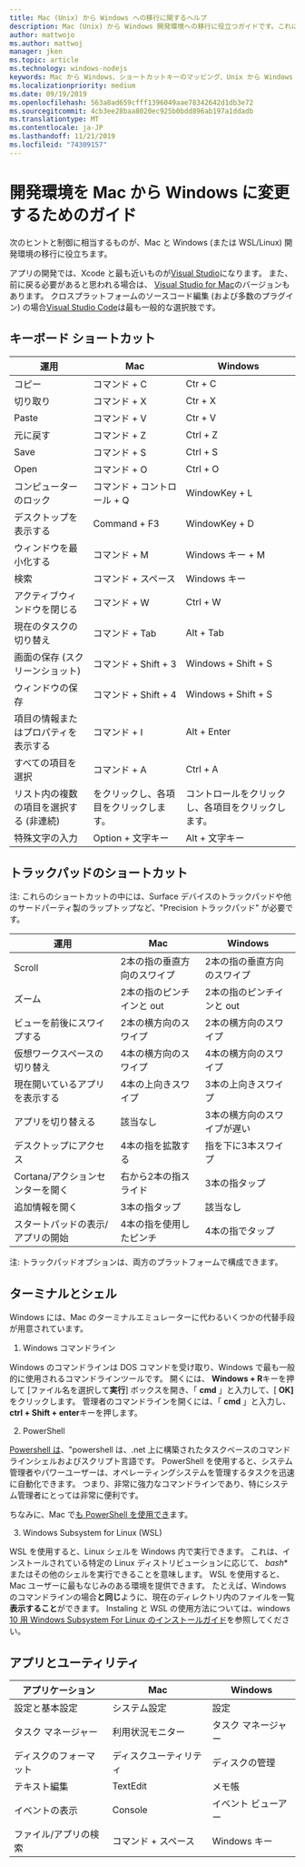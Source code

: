 ```yaml
---
title: Mac (Unix) から Windows への移行に関するヘルプ
description: Mac (Unix) から Windows 開発環境への移行に役立つガイドです。これには、ショートカットキーマッピングや、Mac と Windows で異なる概念の簡単な概要が含まれます。
author: mattwojo
ms.author: mattwoj
manager: jken
ms.topic: article
ms.technology: windows-nodejs
keywords: Mac から Windows、ショートカットキーのマッピング、Unix から Windows への移行、Mac から Windows への移行、Macintosh ユーザー用の Windows の使用、開発環境の変更、Windows への Mac OS X、ヘルプを参照してください。Mac から PC への移行
ms.localizationpriority: medium
ms.date: 09/19/2019
ms.openlocfilehash: 563a8ad659cfff1396049aae78342642d1db3e72
ms.sourcegitcommit: 4cb3ee28baa8020ec925b0bdd896ab197a1ddadb
ms.translationtype: MT
ms.contentlocale: ja-JP
ms.lasthandoff: 11/21/2019
ms.locfileid: "74309157"
---
```

# <a name="guide-for-changing-your-dev-environment-from-mac-to-windows"></a>開発環境を Mac から Windows に変更するためのガイド

次のヒントと制御に相当するものが、Mac と Windows (または WSL/Linux) 開発環境の移行に役立ちます。

アプリの開発では、Xcode と最も近いものが[Visual Studio](https://visualstudio.microsoft.com)になります。 また、前に戻る必要があると思われる場合は、 [Visual Studio for Mac](https://visualstudio.microsoft.com/vs/mac/)のバージョンもあります。 クロスプラットフォームのソースコード編集 (および多数のプラグイン) の場合[Visual Studio Code](https://code.visualstudio.com/?wt.mc_id=DX_841432)は最も一般的な選択肢です。

## <a name="keyboard-shortcuts"></a>キーボード ショートカット

| **運用** | **Mac** | **Windows** |
|---------------|--------------------|---------------------|
| コピー | コマンド + C | Ctr + C |
| 切り取り | コマンド + X | Ctr + X |
| Paste | コマンド + V | Ctr + V |
| 元に戻す | コマンド + Z | Ctrl + Z |
| Save | コマンド + S | Ctrl + S |
| Open | コマンド + O | Ctrl + O |
| コンピューターのロック | コマンド + コントロール + Q | WindowKey + L |
| デスクトップを表示する | Command + F3 | WindowKey + D |
| ウィンドウを最小化する | コマンド + M | Windows キー + M |
| 検索 | コマンド + スペース | Windows キー |
| アクティブウィンドウを閉じる | コマンド + W | Ctrl + W |
| 現在のタスクの切り替え | コマンド + Tab | Alt + Tab |
| 画面の保存 (スクリーンショット) | コマンド + Shift + 3 | Windows + Shift + S |
| ウィンドウの保存 | コマンド + Shift + 4 | Windows + Shift + S |
| 項目の情報またはプロパティを表示する | コマンド + I | Alt + Enter |
 | すべての項目を選択 | コマンド + A | Ctrl + A |
| リスト内の複数の項目を選択する (非連続) | をクリックし、各項目をクリックします。 | コントロールをクリックし、各項目をクリックします。 |
| 特殊文字の入力 | Option + 文字キー | Alt + 文字キー|

## <a name="trackpad-shortcuts"></a>トラックパッドのショートカット

注: これらのショートカットの中には、Surface デバイスのトラックパッドや他のサードパーティ製のラップトップなど、"Precision トラックパッド" が必要です。

 **運用** | **Mac** | **Windows** |
|---------------|--------------------|---------------------|
| Scroll | 2本の指の垂直方向のスワイプ | 2本の指の垂直方向のスワイプ |
| ズーム | 2本の指のピンチインと out | 2本の指のピンチインと out |
| ビューを前後にスワイプする | 2本の横方向のスワイプ | 2本の横方向のスワイプ |
| 仮想ワークスペースの切り替え | 4本の横方向のスワイプ | 4本の横方向のスワイプ |
| 現在開いているアプリを表示する | 4本の上向きスワイプ | 3本の上向きスワイプ |
| アプリを切り替える | 該当なし | 3本の横方向のスワイプが遅い |
| デスクトップにアクセス | 4本の指を拡散する | 指を下に3本スワイプ |
| Cortana/アクションセンターを開く | 右から2本の指スライド | 3本の指タップ |
| 追加情報を開く | 3本の指タップ | 該当なし |
|スタートパッドの表示/アプリの開始 | 4本の指を使用したピンチ | 4本の指でタップ |

注: トラックパッドオプションは、両方のプラットフォームで構成できます。

## <a name="terminal-and-shell"></a>ターミナルとシェル

Windows には、Mac のターミナルエミュレーターに代わるいくつかの代替手段が用意されています。

1. Windows コマンドライン

Windows のコマンドラインは DOS コマンドを受け取り、Windows で最も一般的に使用されるコマンドラインツールです。 開くには、 **Windows + R**キーを押して [ファイル名を選択して**実行**] ボックスを開き、「 **cmd** 」と入力して、[ **OK]** をクリックします。 管理者のコマンドラインを開くには、「 **cmd** 」と入力し、 **ctrl + Shift + enter**キーを押します。 

2. PowerShell

[Powershell は](https://docs.microsoft.com/powershell/scripting/overview?view=powershell-6)、"powershell は、.net 上に構築されたタスクベースのコマンドラインシェルおよびスクリプト言語です。 PowerShell を使用すると、システム管理者やパワーユーザーは、オペレーティングシステムを管理するタスクを迅速に自動化できます。 つまり、非常に強力なコマンドラインであり、特にシステム管理者にとっては非常に便利です。

ちなみに、Mac で[も PowerShell を使用でき](https://docs.microsoft.com/powershell/scripting/install/installing-powershell-core-on-macos?view=powershell-6)ます。

3. Windows Subsystem for Linux (WSL)

WSL を使用すると、Linux シェルを Windows 内で実行できます。 これは、インストールされている特定の Linux ディストリビューションに応じて、 *bash** またはその他のシェルを実行できることを意味します。 WSL を使用すると、Mac ユーザーに最もなじみのある環境を提供できます。 たとえば、Windows のコマンドラインの場合**と同じ**ように、現在のディレクトリ内のファイルを一覧**表示すること**ができます。 Instaling と WSL の使用方法については、windows [10 用 Windows Subsystem For Linux のインストールガイド](https://docs.microsoft.com/en-us/windows/wsl/install-win10)を参照してください。

## <a name="apps-and-utilities"></a>アプリとユーティリティ

 **アプリケーション** | **Mac** | **Windows** |
|---------------|--------------------|---------------------|
| 設定と基本設定 | システム設定 | 設定 |
| タスク マネージャー | 利用状況モニター | タスク マネージャー |
| ディスクのフォーマット | ディスクユーティリティ | ディスクの管理 |
| テキスト編集 | TextEdit | メモ帳 |
| イベントの表示 | Console | イベント ビューアー |
| ファイル/アプリの検索 | コマンド + スペース | Windows キー |
